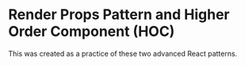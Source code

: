 # Render Props Pattern and Higher Order Component (HOC)

This was created as a practice of these two advanced React patterns.
